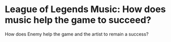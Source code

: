 # League of Legends Music: How does music help the game to succeed?
How does Enemy help the game and the artist to remain a success?
